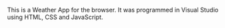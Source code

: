 This is a Weather App for the browser. It was programmed in Visual Studio using HTML, CSS and JavaScript. 
